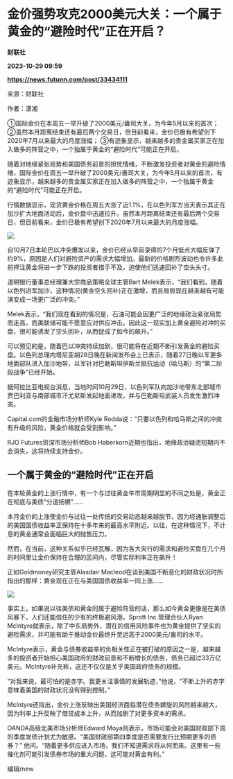 # 金价强势攻克2000美元大关：一个属于黄金的“避险时代”正在开启？
**财联社**

**2023-10-29 09:59**

**https://news.futunn.com/post/33434111**

来源：财联社

作者：潇湘

①国际金价在本周五一举升破了2000美元/盎司大关，为今年5月以来的首次； ②虽然本月距离结束还有最后两个交易日，但目前看来，金价已极有希望创下2020年7月以来最大的月度涨幅； ③有迹象显示，越来越多的贵金属买家正在加入做多的阵营之中，一个独属于黄金的“避险时代”可能正在开启。

随着对地缘紧张局势和美国债务前景的担忧情绪，不断激发投资者对黄金的避险情绪，国际金价在周五一举升破了2000美元/盎司大关，为今年5月以来的首次，有迹象显示，越来越多的贵金属买家正在加入做多的阵营之中，一个独属于黄金的“避险时代”可能正在开启。

行情数据显示，现货黄金价格在周五大涨了近1.1%，在以色列军方当天表示其正在加沙扩大地面活动后，金价盘中迅速拉升。虽然本月距离结束还有最后两个交易日，但目前看来，金价已极有希望创下2020年7月以来最大的月度涨幅。

![](https://postimg.futunn.com/16985726997588017268993.jpeg)

自10月7日本轮巴以冲突爆发以来，金价已经从早前录得的7个月低点大幅反弹了约9%，原因是人们对避险资产的需求大幅增加。最新的价格剧烈波动也令许多此前押注黄金将进一步下跌的投资者措手不及，迫使他们迅速回补了空头头寸。

道明银行董事总经理兼大宗商品策略全球主管Bart Melek表示，“我们看到，随着以色列进军加沙，这种情况(黄金空头回补)正在激增，而且局势现在越来越有可能演变成一场更广泛的冲突。”

Melek表示，“我们现在看到的情况是，石油可能会因更广泛的地缘政治紧张局势而走高，而美联储可能不愿意应对供应冲击。因此这一现实加上黄金避险对冲的买盘，很可能诱发了空头回补，从而促成了如今的飙升。”

可以预见的是，随着巴以冲突持续加剧，很可能将在近期不断引发黄金的避险买盘。以色列总理内塔尼亚胡28日晚在新闻发布会上已表示，随着27日晚以军更多地面部队进入加沙地带，以军针对巴勒斯坦伊斯兰抵抗运动（哈马斯）的“第二阶段战争”已经开始。

据阿拉比亚电视台消息，当地时间10月29日，以色列军队向加沙地带东北部城市贾巴利亚与南部城市汗尤尼斯发起地面进攻，并与巴勒斯坦武装人员发生激烈冲突。

Capital.com的金融市场分析师Kyle Rodda说：“只要以色列和哈马斯之间的冲突有升级的风险，黄金价格就会受到影响。”

RJO Futures资深市场分析师Bob Haberkorn近期也指出，地缘政治疑虑短期内不会消失，这将持续支持金价。

一个属于黄金的“避险时代”正在开启
-----------------

在本轮黄金的上涨行情中，有一个与过往黄金牛市周期明显的不同之处是，黄金正在彻底与美债“分道扬镳”……

本月金价的上涨使金价与过往一处传统的交易动态越来越脱节，因为经通胀调整后的美国国债收益率正保持在十多年来的最高水平附近。以往，在这种情况下，不计息的黄金通常会面临巨大的抛售压力。

然而，在当前，这种关系似乎已经瓦解，因为各大央行的需求和避险买盘在几个月的时间里让金价保持在合理的区间内，尽管实际利率正在飙升！

正如Goldmoney研究主管Alasdair Macleod在谈到美国不断恶化的财政状况时所指出的那样：黄金现在正在与美国国债收益率一同上涨......

![](https://postimg.futunn.com/16985726997696693923787.jpeg)

事实上，如果说以往美债和黄金同属于避险阵营的话，那么如今黄金更像是在美债风暴下，人们还能信任的少有的终极避风港。Sprott Inc.管理合伙人Ryan McIntyre就表示，除了中东局势外，潜在的信用风险事件也为黄金提供了坚实的避险需求，并可能有助于推动金价最终升至远高于2000美元/盎司的水平。

McIntyre表示，黄金与债券收益率的负相关性正在被打破的原因之一是，越来越多的投资者开始担心美国政府的财政前景和不断增长的债务，债务已超过33万亿美元。McIntyre补充称，这还不仅仅是关乎美国政府债务的规模。

“对我来说，最可怕的是赤字。我更关注事情的发展轨迹，”他说，“不断上升的赤字意味着美国的财政状况没有得到控制。”

McIntyre还指出，金价上涨反映出美国经济面临潜在债务螺旋的风险越来越大，因为利率上升反映了借贷成本上升，从而加剧了对更多资本的需求。

OANDA高级北美市场分析师Edward Moya则表示，市场可能会对美国财政部下周的季度发债计划尤为敏感。“美国财政部第四季度是否需要发行比预期更多的债券？” 他问。“随着更多供应进入市场，我们不知道需求将从何而来。这里有一些催化剂可能引发债券市场的重大问题，这可能对黄金有利。”

编辑/new